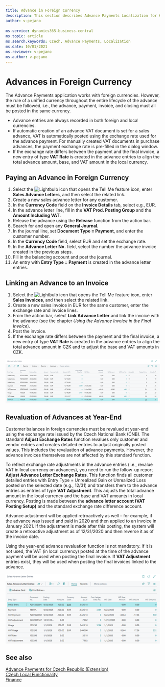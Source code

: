 ```yaml
---
title: Advance in Foreign Currency
description: This section describes Advance Payments Localization for Czech extension functionality.
author: v-pejano

ms.service: dynamics365-business-central
ms.topic: article
ms.search.keywords: Czech, Advance Payments, Localization
ms.date: 10/01/2021
ms.reviewer: v-pejano
ms.author: v-pejano
---
```


# Advances in Foreign Currency

The Advance Payments application works with foreign currencies. However, the rule of a unified currency throughout the entire lifecycle of the advance must be followed, i.e., the advance, payment, invoice, and closing must all be posted in the same currency.

- Advance entries are always recorded in both foreign and local currencies.
- If automatic creation of an advance VAT document is set for a sales advance, VAT is automatically posted using the exchange rate used for the advance payment. For manually created VAT documents in purchase advances, the payment exchange rate is pre-filled in the dialog window.
- If the exchange rate differs between the payment and the final invoice, a new entry of type **VAT Rate** is created in the advance entries to align the total advance amount, base, and VAT amount in the local currency.

## Paying an Advance in Foreign Currency

1. Select the ![Lightbulb icon that opens the Tell Me feature](../../media/ui-search/search_small.png "Tell me what you want to do") icon, enter **Sales Advance Letters**, and then select the related link.
2. Create a new sales advance letter for any customer.
3. In the **Currency Code** field on the **Invoice Details** tab, select e.g., EUR.
4. In the advance letter line, fill in the **VAT Prod. Posting Group** and the **Amount Including VAT**.
5. Release the advance using the **Release** function from the action bar.
6. Search for and open any **General Journal**.
7. In the journal line, set **Document Type = Payment**, and enter the customer number.
8. In the **Currency Code** field, select EUR and set the exchange rate.
9. In the **Advance Letter No.** field, select the number the advance invoice created in the previous steps.
10. Fill in the balancing account and post the journal.
11. An entry with **Entry Type = Payment** is created in the advance letter entries.

## Linking an Advance to an Invoice

1. Select the ![Lightbulb icon that opens the Tell Me feature](../../media/ui-search/search_small.png "Tell me what you want to do") icon, enter **Sales Invoices**, and then select the related link.
2. Create a new sales invoice in EUR for the same customer, enter the exchange rate and invoice lines.
3. From the action bar, select **Link Advance Letter** and link the invoice with the advance (see the chapter *Using the Advance Invoice in the Final Invoice*).
4. Post the invoice.
5. If the exchange rate differs between the payment and the final invoice, a new entry of type **VAT Rate** is created in the advance entries to align the total advance amount in CZK and to adjust the base and VAT amounts in CZK.

![Linking the advance with the payment](Media/adv-payments-foreign-curr-connect.png)

## Revaluation of Advances at Year-End

Customer balances in foreign currencies must be revalued at year-end using the exchange rate issued by the Czech National Bank (CNB). The standard **Adjust Exchange Rates** function revalues only customer and vendor entries and creates detailed entries to adjust originally posted values. This includes the revaluation of advance payments. However, the advance invoices themselves are not affected by this standard function.

To reflect exchange rate adjustments in the advance entries (i.e., revalue VAT in local currency on advances), you need to run the follow-up report **Adjust Advance Letter Exchange Rates**. This function finds all customer detailed entries with Entry Type = Unrealized Gain or Unrealized Loss posted on the selected date (e.g., 12/31) and transfers them to the advance entries as entries of type **VAT Adjustment**. This adjusts the total advance amount in the local currency and the base and VAT amounts in local currency. Posting is made between the **advance letter account (VAT Posting Setup)** and the standard exchange rate difference account.

Advance adjustment will be applied retroactively as well – for example, if the advance was issued and paid in 2020 and then applied to an invoice in January 2021. If the adjustment is made after this posting, the system will create a retroactive adjustment as of 12/31/2020 and then reverse it as of the invoice date.

Using the year-end advance revaluation function is not mandatory. If it is not used, the VAT (in local currency) posted at the time of the advance payment will be used when posting the final invoice.
If **VAT Adjustment** entries exist, they will be used when posting the final invoices linked to the advance.

![Year-end revaluation of advances](Media/adv-payments-foreign-curr-end.png)

## See also

[Advance Payments for Czech Republic (Extension)](ui-extensions-advance-payments-localization-cz.md)  
[Czech Local Functionality](czech-local-functionality.md)  
[Finance](../../finance.md)
